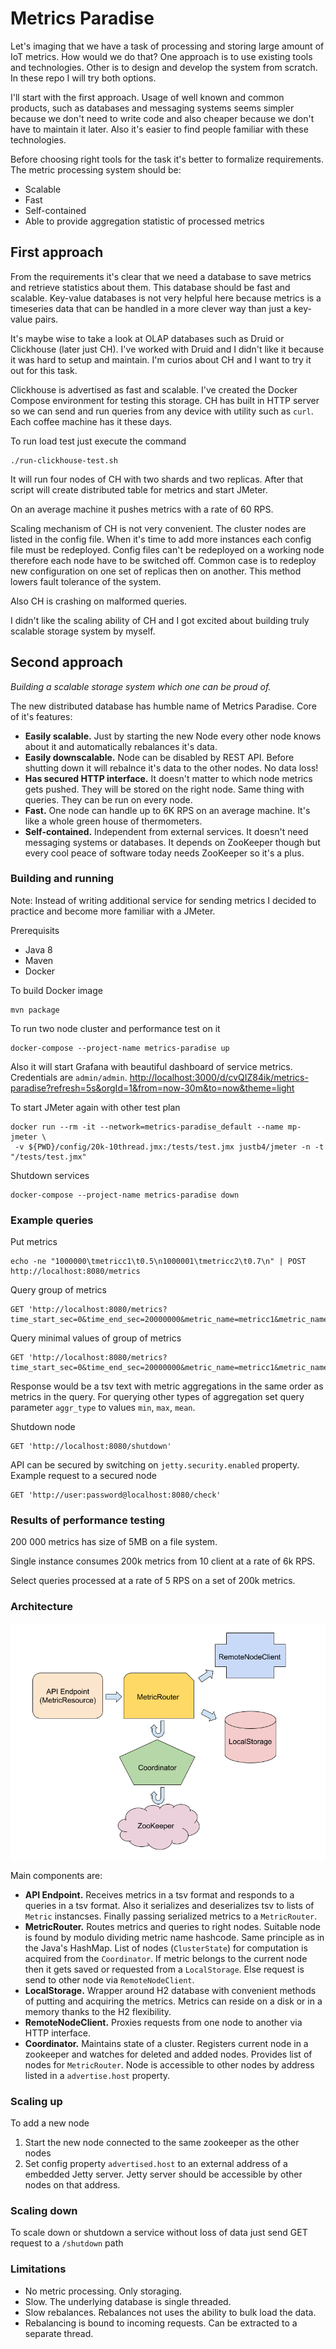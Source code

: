 # Metrics Paradise

Let's imaging that we have a task of processing and storing large amount of IoT metrics. How would we do that? One approach is to use existing tools and technologies. Other is to design and develop the system from scratch. In these repo I will try both options.

I'll start with the first approach. Usage of well known and common products, such as databases and messaging systems seems simpler because we don't need to write code and also cheaper because we don't have to maintain it later. Also it's easier to find people familiar with these technologies. 

Before choosing right tools for the task it's better to formalize requirements. The metric processing system should be:
* Scalable
* Fast
* Self-contained 
* Able to provide aggregation statistic of processed metrics


## First approach
From the requirements it's clear that we need a database to save metrics and retrieve statistics about them. This database should be fast and scalable. Key-value databases is not very helpful here because metrics is a timeseries data that can be handled in a more clever way than just a key-value pairs. 

It's maybe wise to take a look at OLAP databases such as Druid or Clickhouse (later just CH). I've worked with Druid and I didn't like it because it was hard to setup and maintain. I'm curios about CH and I want to try it out for this task.

Clickhouse is advertised as fast and scalable. I've created the Docker Compose environment for testing this storage. CH has built in HTTP server so we can send and run queries from any device with utility such as `curl`. Each coffee machine has it these days.

To run load test just execute the command
```
./run-clickhouse-test.sh
```

It will run four nodes of CH with two shards and two replicas. After that script will create distributed table for metrics and start JMeter.

On an average machine it pushes metrics with a rate of 60 RPS.

Scaling mechanism of CH is not very convenient. The cluster nodes are listed in the config file. When it's time to add more instances each config file must be redeployed. Config files can't be redeployed on a working node therefore each node have to be switched off. Common case is to redeploy new configuration on one set of replicas then on another. This method lowers fault tolerance of the system.

Also CH is crashing on malformed queries.

I didn't like the scaling ability of CH and I got excited about building truly scalable storage system by myself.

## Second approach

*Building a scalable storage system which one can be proud of.*

The new distributed database has humble name of Metrics Paradise. Core of it's features:

* __Easily scalable.__
Just by starting the new Node every other node knows about it and automatically rebalances it's data.
* __Easily downscalable.__ 
Node can be disabled by REST API. Before shutting down it will rebalnce it's data to the other nodes. No data loss!
* __Has secured HTTP interface.__
It doesn't matter to which node metrics gets pushed. They will be stored on the right node. Same thing with queries. They can be run on every node.
* __Fast.__
One node can handle up to 6K RPS on an average machine. It's like a whole green house of thermometers.
* __Self-contained.__
Independent from external services. It doesn't need messaging systems or databases. It depends on ZooKeeper though but every cool peace of software today needs ZooKeeper so it's a plus.

### Building and running

Note: Instead of writing additional service for sending metrics I decided to practice and become more familiar with a JMeter.

Prerequisits
* Java 8
* Maven
* Docker

To build Docker image
```
mvn package
```

To run two node cluster and performance test on it
```
docker-compose --project-name metrics-paradise up
```
Also it will start Grafana with beautiful dashboard of service metrics. Credentials are `admin/admin`.
<http://localhost:3000/d/cvQIZ84ik/metrics-paradise?refresh=5s&orgId=1&from=now-30m&to=now&theme=light>

To start JMeter again with other test plan
```
docker run --rm -it --network=metrics-paradise_default --name mp-jmeter \
 -v ${PWD}/config/20k-10thread.jmx:/tests/test.jmx justb4/jmeter -n -t "/tests/test.jmx"
```
Shutdown services
```
docker-compose --project-name metrics-paradise down
```

### Example queries

Put metrics
```
echo -ne "1000000\tmetricc1\t0.5\n1000001\tmetricc2\t0.7\n" | POST http://localhost:8080/metrics
```

Query group of metrics
```
GET 'http://localhost:8080/metrics?time_start_sec=0&time_end_sec=20000000&metric_name=metricc1&metric_name=metricc2'
```

Query minimal values of group of metrics
```
GET 'http://localhost:8080/metrics?time_start_sec=0&time_end_sec=20000000&metric_name=metricc1&metric_name=metricc2&aggr_type=min'
```
Response would be a tsv text with metric aggregations in the same order as metrics in the query. For querying other types of aggregation set query parameter `aggr_type` to values `min`, `max`, `mean`.

Shutdown node
```
GET 'http://localhost:8080/shutdown'
```

API can be secured by switching on `jetty.security.enabled` property.
Example request to a secured node
```
GET 'http://user:password@localhost:8080/check'
```

### Results of performance testing

200 000 metrics has size of 5MB on a file system. 

Single instance consumes 200k metrics from 10 client at a rate of 6k RPS.

Select queries processed at a rate of 5 RPS on a set of 200k metrics.

### Architecture

![](architecture.png)


Main components are:
* __API Endpoint.__ Receives metrics in a tsv format and responds to a queries in a tsv format. Also it serializes and deserializes tsv to lists of `Metric` instancses. Finally passing serialized metrics to a `MetricRouter`.
* __MetricRouter.__ Routes metrics and queries to right nodes. Suitable node is found by modulo dividing metric name hashcode. Same principle as in the Java's HashMap. List of nodes (`ClusterState`) for computation is acquired from the `Coordinator`. If metric belongs to the current node then it gets saved or requested from a `LocalStorage`. Else request is send to other node via `RemoteNodeClient`.
* __LocalStorage.__ Wrapper around H2 database with convenient methods of putting and acquiring the metrics. Metrics can reside on a disk or in a memory thanks to the H2 flexibility.
* __RemoteNodeClient.__ Proxies requests from one node to another via HTTP interface. 
* __Coordinator.__ Maintains state of a cluster. Registers current node in a zookeeper and watches for deleted and added nodes. Provides list of nodes for `MetricRouter`. Node is accessible to other nodes by address listed in a `advertise.host` property. 

### Scaling up

To add a new node 
1. Start the new node connected to the same zookeeper as the other nodes
2. Set config property `advertised.host` to an external address of a embedded Jetty server. Jetty server should be accessible by other nodes on that address. 

### Scaling down
To scale down or shutdown a service without loss of data just send GET request to a `/shutdown` path

### Limitations

* No metric processing. Only storaging.
* Slow. The underlying database is single threaded.
* Slow rebalances. Rebalances not uses the ability to bulk load the data.
* Rebalancing is bound to incoming requests. Can be extracted to a separate thread.





